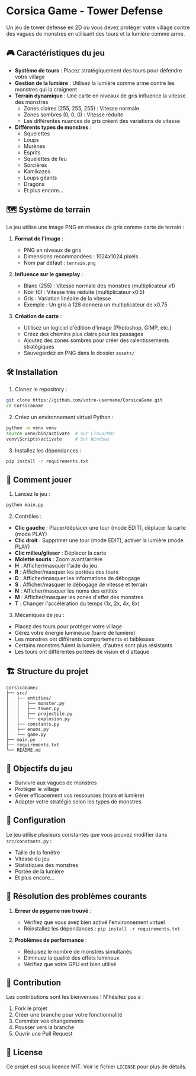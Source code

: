 # Corsica Game - Tower Defense

Un jeu de tower defense en 2D où vous devez protéger votre village contre des vagues de monstres en utilisant des tours et la lumière comme arme.

## 🎮 Caractéristiques du jeu

- **Système de tours** : Placez stratégiquement des tours pour défendre votre village
- **Gestion de la lumière** : Utilisez la lumière comme arme contre les monstres qui la craignent
- **Terrain dynamique** : Une carte en niveaux de gris influence la vitesse des monstres
  - Zones claires (255, 255, 255) : Vitesse normale
  - Zones sombres (0, 0, 0) : Vitesse réduite
  - Les différentes nuances de gris créent des variations de vitesse
- **Différents types de monstres** :
  - Squelettes
  - Loups
  - Murènes
  - Esprits
  - Squelettes de feu
  - Sorcières
  - Kamikazes
  - Loups géants
  - Dragons
  - Et plus encore...

## 🗺️ Système de terrain

Le jeu utilise une image PNG en niveaux de gris comme carte de terrain :

1. **Format de l'image** :
   - PNG en niveaux de gris
   - Dimensions recommandées : 1024x1024 pixels
   - Nom par défaut : `terrain.png`

2. **Influence sur le gameplay** :
   - Blanc (255) : Vitesse normale des monstres (multiplicateur x1)
   - Noir (0) : Vitesse très réduite (multiplicateur x0.5)
   - Gris : Variation linéaire de la vitesse
   - Exemple : Un gris à 128 donnera un multiplicateur de x0.75

3. **Création de carte** :
   - Utilisez un logiciel d'édition d'image (Photoshop, GIMP, etc.)
   - Créez des chemins plus clairs pour les passages
   - Ajoutez des zones sombres pour créer des ralentissements stratégiques
   - Sauvegardez en PNG dans le dossier `assets/`

## 🛠️ Installation

1. Clonez le repository :
```bash
git clone https://github.com/votre-username/CorsicaGame.git
cd CorsicaGame
```

2. Créez un environnement virtuel Python :
```bash
python -m venv venv
source venv/bin/activate  # Sur Linux/Mac
venv\Scripts\activate     # Sur Windows
```

3. Installez les dépendances :
```bash
pip install -r requirements.txt
```

## 🎯 Comment jouer

1. Lancez le jeu :
```bash
python main.py
```

2. Contrôles :
- **Clic gauche** : Placer/déplacer une tour (mode EDIT), déplacer la carte (mode PLAY)
- **Clic droit** : Supprimer une tour (mode EDIT), activer la lumière (mode PLAY)
- **Clic milieu/glisser** : Déplacer la carte
- **Molette souris** : Zoom avant/arrière
- **H** : Afficher/masquer l'aide du jeu
- **R** : Afficher/masquer les portées des tours
- **D** : Afficher/masquer les informations de débogage
- **S** : Afficher/masquer le débogage de vitesse et terrain
- **N** : Afficher/masquer les noms des entités
- **M** : Afficher/masquer les zones d'effet des monstres
- **T** : Changer l'accélération du temps (1x, 2x, 4x, 8x)

3. Mécaniques de jeu :
- Placez des tours pour protéger votre village
- Gérez votre énergie lumineuse (barre de lumière)
- Les monstres ont différents comportements et faiblesses
- Certains monstres fuient la lumière, d'autres sont plus résistants
- Les tours ont différentes portées de vision et d'attaque

## 🏗️ Structure du projet

```
CorsicaGame/
├── src/
│   ├── entities/
│   │   ├── monster.py
│   │   ├── tower.py
│   │   ├── projectile.py
│   │   └── explosion.py
│   ├── constants.py
│   ├── enums.py
│   └── game.py
├── main.py
├── requirements.txt
└── README.md
```

## 🎯 Objectifs du jeu

- Survivre aux vagues de monstres
- Protéger le village
- Gérer efficacement vos ressources (tours et lumière)
- Adapter votre stratégie selon les types de monstres

## 🔧 Configuration

Le jeu utilise plusieurs constantes que vous pouvez modifier dans `src/constants.py` :
- Taille de la fenêtre
- Vitesse du jeu
- Statistiques des monstres
- Portée de la lumière
- Et plus encore...

## 🐛 Résolution des problèmes courants

1. **Erreur de pygame non trouvé** :
   - Vérifiez que vous avez bien activé l'environnement virtuel
   - Réinstallez les dépendances : `pip install -r requirements.txt`

2. **Problèmes de performance** :
   - Réduisez le nombre de monstres simultanés
   - Diminuez la qualité des effets lumineux
   - Vérifiez que votre GPU est bien utilisé

## 🤝 Contribution

Les contributions sont les bienvenues ! N'hésitez pas à :
1. Fork le projet
2. Créer une branche pour votre fonctionnalité
3. Commiter vos changements
4. Pousser vers la branche
5. Ouvrir une Pull Request

## 📝 License

Ce projet est sous licence MIT. Voir le fichier `LICENSE` pour plus de détails. 